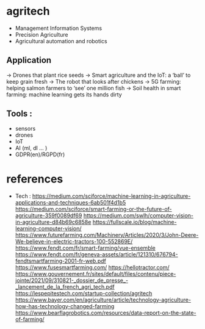 # agritech

 - Management Information Systems
 - Precision Agriculture
 - Agricultural automation and robotics

## Application

-> Drones that plant rice seeds
-> Smart agriculture and the IoT: a ‘ball’ to keep grain fresh
-> The robot that looks after chickens
-> 5G farming: helping salmon farmers to ‘see’ one million fish
-> Soil health in smart farming: machine learning gets its hands dirty

## Tools : 
- sensors
- drones
- IoT
- AI (ml, dl ... )
- GDPR(en)/RGPD(fr)

# references

- Tech : 
https://medium.com/sciforce/machine-learning-in-agriculture-applications-and-techniques-6ab501f4d1b5
https://medium.com/sciforce/smart-farming-or-the-future-of-agriculture-359f0089df69
https://medium.com/swlh/computer-vision-in-agriculture-d84b69c6858e
https://fullscale.io/blog/machine-learning-computer-vision/
https://www.futurefarming.com/Machinery/Articles/2020/3/John-Deere-We-believe-in-electric-tractors-100-552869E/
https://www.fendt.com/fr/smart-farming/vue-ensemble
https://www.fendt.com/fr/geneva-assets/article/121310/676794-fendtsmartfarming-2001-fr-web.pdf
https://www.fusesmartfarming.com/
https://hellotractor.com/
https://www.gouvernement.fr/sites/default/files/contenu/piece-jointe/2021/09/310821-_dossier_de_presse_-_lancement_de_la_french_agri_tech.pdf
https://lespepitestech.com/startup-collection/agritech
https://www.bayer.com/en/agriculture/article/technology-agriculture-how-has-technology-changed-farming
https://www.bearflagrobotics.com/resources/data-report-on-the-state-of-farming/


